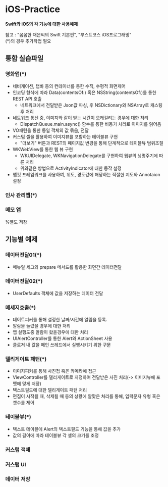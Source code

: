 # iOS-Practice
**Swift와 iOS의 각 기능에 대한 사용예제**  


참고 : "꼼꼼한 재은씨의 Swift 기본편", "부스트코스 iOS프로그래밍"  
(*)의 경우 추가작업 필요


## 통합 실습파일
### 영화앱(*)
* 네비게이션, 탭바 등의 컨테이너를 통한 수직, 수평적 화면제어
* 인코딩 형식에 따라 Data(contentsOf:) 혹은 NSString(contentsOf:)를 통한 REST API 호출
  * 네트워크에서 전달받은 Json값 파싱, 후 NSDictionary와 NSArray로 캐스팅 후 처리
* 네트워크 통신 중, 이미지와 같이 받는 시간이 오래걸리는 경우에 대한 처리
  * DIspatchQueue.main.async() 함수를 통한 비동기 처리로 이미지를 읽어옴
* VO패턴을 통한 동일 객체의 값 묶음, 전달
* 커스텀 셀을 활용하여 이미지뷰를 포함하는 테이블뷰 구현
  * "더보기" 버튼과 REST의 페이지값 변경을 통해 단계적으로 테이블뷰 범위조절
* WKWebView를 통한 웹 뷰 구현
  * WKUIDelegate, WKNavigationDelegate를 구현하여 웹뷰의 생명주기에 따른 처리
  * 위와같은 방법으로 ActivityIndicator에 대한 동작 설정
* 맵킷 프레임워크를 사용하여, 위도, 경도값에 해당하는 적절한 지도와 Annotaion 설정

### 인사 관리앱(*)

### 메모 앱
%별도 저장

## 기능별 예제
### 데이터전달01(*)
* 메뉴얼 세그와 prepare 메서드를 활용한 화면간 데이터전달


### 데이터전달02(*)
* UserDefaults 객체에 값을 저장하는 데이터 전달


### 메세지호출(*)
* 데이트피커를 통해 설정한 날짜/시간에 알림을 등록.
* 알람을 눌렀을 경우에 대한 처리
* 앱 실행도중 알람이 왔을경우에 대한 처리
* UIAlertController를 통한 Alert와 ActionSheet 사용
* 클로저 내 값을 메인 쓰레드에서 실행시키기 위한 구문


### 델리게이트 패턴(*)
* 이미지피커를 통해 사진첩 혹은 카메라에 접근
* ViewController를 델리게이트로 지정하여 전달받은 사진 처리(-> 이미지뷰에 포맷에 맞게 저장)
* 텍스트필드에 대한 델리게이트 패턴 처리
* 편집이 시작될 때, 삭제될 때 등의 상황에 알맞은 처리를 통해, 입력문자 유형 혹은 갯수를 제어


### 테이블뷰(*)
* 텍스트 테이블에 Alert의 텍스트필드 기능을 통해 값을 추가
* 값의 길이에 따라 테이블뷰 각 셀의 크기를 조정

### 커스텀 객체
### 커스텀 UI
### 데이터 저장
